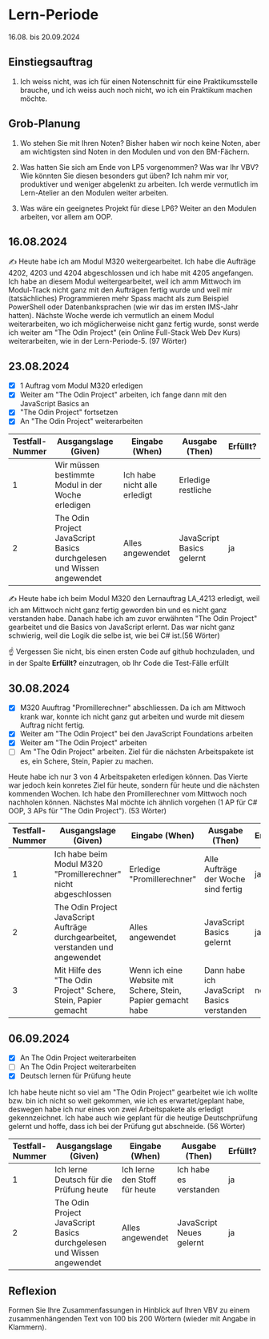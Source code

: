 # Lern-Periode 

16.08. bis 20.09.2024

## Einstiegsauftrag
   1. Ich weiss nicht, was ich für einen Notenschnitt für eine Praktikumsstelle brauche, und ich weiss auch noch nicht, wo ich ein Praktikum machen möchte.
   

## Grob-Planung

1. Wo stehen Sie mit Ihren Noten? Bisher haben wir noch keine Noten, aber am wichtigsten sind Noten in den Modulen und von den BM-Fächern.
2. Was hatten Sie sich am Ende von LP5 vorgenommen? Was war Ihr VBV? Wie könnten Sie diesen besonders gut üben?
   Ich nahm mir vor, produktiver und weniger abgelenkt zu arbeiten. Ich werde vermutlich im Lern-Atelier an den Modulen weiter arbeiten.
   
3. Was wäre ein geeignetes Projekt für diese LP6? Weiter an den Modulen arbeiten, vor allem am OOP.

## 16.08.2024

✍️ Heute habe ich am Modul M320 weitergearbeitet. Ich habe die Aufträge 4202, 4203 und 4204 abgeschlossen und ich habe mit 4205 angefangen. Ich habe an diesem Modul weitergearbeitet, weil ich amm Mittwoch im Modul-Track nicht ganz mit den Aufträgen fertig wurde und weil mir (tatsächliches) Programmieren mehr Spass macht als zum Beispiel PowerShell oder Datenbanksprachen (wie wir das im ersten IMS-Jahr hatten). Nächste Woche werde ich vermutlich an einem Modul weiterarbeiten, wo ich möglicherweise nicht ganz fertig wurde, sonst werde ich weiter am "The Odin Project" (ein Online Full-Stack Web Dev Kurs) weiterarbeiten, wie in der Lern-Periode-5.  (97 Wörter)

## 23.08.2024

- [x] 1 Auftrag vom Modul M320 erledigen
- [x] Weiter am "The Odin Project" arbeiten, ich fange dann mit den JavaScript Basics an
- [x] "The Odin Project" fortsetzen
- [x] An "The Odin Project" weiterarbeiten

| Testfall-Nummer | Ausgangslage (Given) | Eingabe (When) | Ausgabe (Then) | Erfüllt? |
| --------------- | -------------------- | -------------- | -------------- | -------- |
| 1               |      Wir müssen bestimmte Modul in der Woche erledigen                |    Ich habe nicht alle erledigt            |         Erledige restliche       |          | ja
| 2            |     The Odin Project JavaScript Basics durchgelesen und Wissen angewendet                 |    Alles angewendet            |       JavaScript Basics gelernt         |      ja    |


✍️ Heute habe ich  beim Modul M320 den Lernauftrag LA_4213 erledigt, weil ich am Mittwoch nicht ganz fertig geworden bin und es nicht ganz verstanden habe. Danach habe ich am zuvor erwähnten "The Odin Project" gearbeitet und die Basics von JavaScript erlernt. Das war nicht ganz schwierig, weil die Logik die selbe ist, wie bei C# ist.(56 Wörter)

☝️ Vergessen Sie nicht, bis einen ersten Code auf github hochzuladen, und in der Spalte **Erfüllt?** einzutragen, ob Ihr Code die Test-Fälle erfüllt



## 30.08.2024

- [x] M320 Auuftrag "Promillerechner" abschliessen. Da ich am Mittwoch krank war, konnte ich nicht ganz gut arbeiten und wurde mit diesem Auftrag nicht fertig.
- [x] Weiter am "The Odin Project" bei  den JavaScript Foundations arbeiten
- [x] Weiter am "The Odin Project" arbeiten
- [ ] Am "The Odin Project" arbeiten. Ziel für die nächsten Arbeitspakete ist es, ein Schere, Stein, Papier zu machen.

Heute habe ich nur 3 von 4 Arbeitspaketen erledigen können. Das Vierte war jedoch kein konretes Ziel für heute, sondern für heute und die nächsten kommenden Wochen. Ich habe den Promillerechner vom Mittwoch noch nachholen können. Nächstes Mal möchte ich ähnlich vorgehen (1 AP für C# OOP, 3 APs für "The Odin Project"). (53 Wörter)

| Testfall-Nummer | Ausgangslage (Given) | Eingabe (When) | Ausgabe (Then) | Erfüllt? |
| --------------- | -------------------- | -------------- | -------------- | -------- |
| 1               |      Ich habe beim Modul M320 "Promillerechner" nicht abgeschlossen               |    Erledige "Promillerechner"     |        Alle Aufträge der Woche sind fertig        |  ja       | 
| 2            |     The Odin Project JavaScript Aufträge durchgearbeitet, verstanden und angewendet                 |    Alles angewendet            |       JavaScript Basics gelernt         |        ja  | 
| 3               |   Mit Hilfe des "The Odin Project" Schere, Stein, Papier gemacht   | Wenn ich eine Website mit Schere, Stein, Papier gemacht habe | Dann habe ich JavaScript Basics verstanden | nein  |

## 06.09.2024

- [x] An The Odin Project weiterarbeiten
- [ ] An The Odin Project weiterarbeiten
- [x] Deutsch lernen für Prüfung heute

Ich habe heute nicht so viel am "The Odin Project" gearbeitet wie ich wollte bzw. bin ich nicht so weit gekommen, wie ich es erwartet/geplant habe, deswegen habe ich nur eines von zwei Arbeitspakete als erledigt gekennzeichnet.
Ich habe auch wie geplant für die heutige Deutschprüfung gelernt und hoffe, dass ich bei der Prüfung gut abschneide. (56 Wörter)

| Testfall-Nummer | Ausgangslage (Given) | Eingabe (When) | Ausgabe (Then) | Erfüllt? |
| --------------- | -------------------- | -------------- | -------------- | -------- |
| 1               |      Ich lerne Deutsch für die Prüfung heute            |     Ich lerne den Stoff für heute         |     Ich habe es verstanden          |   ja       | 
| 2            |     The Odin Project JavaScript Basics durchgelesen und Wissen angewendet                 |    Alles angewendet            |       JavaScript Neues gelernt         |     ja   |

## Reflexion

Formen Sie Ihre Zusammenfassungen in Hinblick auf Ihren VBV zu einem zusammenhängenden Text von 100 bis 200 Wörtern (wieder mit Angabe in Klammern).
